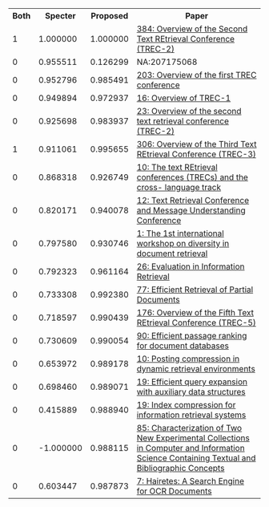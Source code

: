 <html><table><tr>
<th>Both</th>
<th>Specter</th>
<th>Proposed</th>
<th>Paper</th>
</tr>
<tr>
<td>1</td>
<td>1.000000</td>
<td>1.000000</td>
<td><a href="https://www.semanticscholar.org/paper/c1168df8436f10b279594a440cbde69f4bef0583">384: Overview of the Second Text REtrieval Conference (TREC-2)</a></td>
</tr>
<tr>
<td>0</td>
<td>0.955511</td>
<td>0.126299</td>
<td>NA:207175068</td>
</tr>
<tr>
<td>0</td>
<td>0.952796</td>
<td>0.985491</td>
<td><a href="https://www.semanticscholar.org/paper/727c7527c3981db176d3357344bd00419309c633">203: Overview of the first TREC conference</a></td>
</tr>
<tr>
<td>0</td>
<td>0.949894</td>
<td>0.972937</td>
<td><a href="https://www.semanticscholar.org/paper/3db5acab407f3fab7303610fa65fb82d883f530a">16: Overview of TREC-1</a></td>
</tr>
<tr>
<td>0</td>
<td>0.925698</td>
<td>0.983937</td>
<td><a href="https://www.semanticscholar.org/paper/41a43d329d2f1a056b919fa60925ad6532c20ea8">23: Overview of the second text retrieval conference (TREC-2)</a></td>
</tr>
<tr>
<td>1</td>
<td>0.911061</td>
<td>0.995655</td>
<td><a href="https://www.semanticscholar.org/paper/3d49df3eb2daf21fc508d82b1d96e3fdb1d29a75">306: Overview of the Third Text REtrieval Conference (TREC-3)</a></td>
</tr>
<tr>
<td>0</td>
<td>0.868318</td>
<td>0.926749</td>
<td><a href="https://www.semanticscholar.org/paper/9566d3a530d2c06eb23fd0dcd9f5f9fed2c80d4a">10: The text REtrieval conferences (TRECs) and the cross- language track</a></td>
</tr>
<tr>
<td>0</td>
<td>0.820171</td>
<td>0.940078</td>
<td><a href="https://www.semanticscholar.org/paper/31f7844ec6edeb88dea4598aada4e83d69e936aa">12: Text Retrieval Conference and Message Understanding Conference</a></td>
</tr>
<tr>
<td>0</td>
<td>0.797580</td>
<td>0.930746</td>
<td><a href="https://www.semanticscholar.org/paper/03aff1b1ff4d4fd040a9dae649cb35880c6ccb12">1: The 1st international workshop on diversity in document retrieval</a></td>
</tr>
<tr>
<td>0</td>
<td>0.792323</td>
<td>0.961164</td>
<td><a href="https://www.semanticscholar.org/paper/17ed9b40a33b278bbb30754e464743914c06d3a7">26: Evaluation in Information Retrieval</a></td>
</tr>
<tr>
<td>0</td>
<td>0.733308</td>
<td>0.992380</td>
<td><a href="https://www.semanticscholar.org/paper/9849ab8b9cd7f03830485aaf11112d1800d63ad8">77: Efficient Retrieval of Partial Documents</a></td>
</tr>
<tr>
<td>0</td>
<td>0.718597</td>
<td>0.990439</td>
<td><a href="https://www.semanticscholar.org/paper/3af6e426c3df8462bc0fdfbb18629b41eda28a63">176: Overview of the Fifth Text REtrieval Conference (TREC-5)</a></td>
</tr>
<tr>
<td>0</td>
<td>0.730609</td>
<td>0.990054</td>
<td><a href="https://www.semanticscholar.org/paper/c9bccfff6fdd534cd1dca5a7d851b4b67fb80261">90: Efficient passage ranking for document databases</a></td>
</tr>
<tr>
<td>0</td>
<td>0.653972</td>
<td>0.989178</td>
<td><a href="https://www.semanticscholar.org/paper/629cc8247557ecd86af6773e1ab30baabe063440">10: Posting compression in dynamic retrieval environments</a></td>
</tr>
<tr>
<td>0</td>
<td>0.698460</td>
<td>0.989071</td>
<td><a href="https://www.semanticscholar.org/paper/e67b52aea0af1ec4afe9eb684f4139ea03dfbdd4">19: Efficient query expansion with auxiliary data structures</a></td>
</tr>
<tr>
<td>0</td>
<td>0.415889</td>
<td>0.988940</td>
<td><a href="https://www.semanticscholar.org/paper/b07651f067c5122ebc2420e43782d6c932e5be66">19: Index compression for information retrieval systems</a></td>
</tr>
<tr>
<td>0</td>
<td>-1.000000</td>
<td>0.988115</td>
<td><a href="https://www.semanticscholar.org/paper/89afecf74701259eba104809a851c889588631af">85: Characterization of Two New Experimental Collections in Computer and Information Science Containing Textual and Bibliographic Concepts</a></td>
</tr>
<tr>
<td>0</td>
<td>0.603447</td>
<td>0.987873</td>
<td><a href="https://www.semanticscholar.org/paper/0eed30b2e8f8472d06adba10757f5a5c9606e958">7: Hairetes: A Search Engine for OCR Documents</a></td>
</tr>
</table></html>
